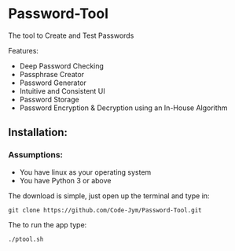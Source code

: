 # Password-Tool
The tool to Create and Test Passwords

Features:
- Deep Password Checking
- Passphrase Creator
- Password Generator
- Intuitive and Consistent UI
- Password Storage
- Password Encryption & Decryption using an In-House Algorithm 

## Installation:
### Assumptions:
- You have linux as your operating system
- You have Python 3 or above


The download is simple, just open up the terminal and type in:
```
git clone https://github.com/Code-Jym/Password-Tool.git
```
The to run the app type:
```
./ptool.sh
```
